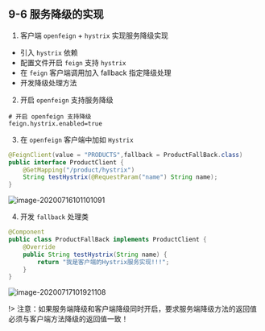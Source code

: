 ## 9-6 服务降级的实现

1. 客户端 `openfeign` + `hystrix` 实现服务降级实现

- 引入 `hystrix` 依赖
- 配置文件开启 `feign` 支持 `hystrix`
- 在 `feign` 客户端调用加入 fallback 指定降级处理
- 开发降级处理方法

2. 开启 `openfeign` 支持服务降级

```properties
# 开启 openfeign 支持降级
feign.hystrix.enabled=true 
```

3. 在 `openfeign` 客户端中加如 `Hystrix`

```java
@FeignClient(value = "PRODUCTS",fallback = ProductFallBack.class)
public interface ProductClient {
    @GetMapping("/product/hystrix")
    String testHystrix(@RequestParam("name") String name);
}
```

![image-20200716101101091](https://tva1.sinaimg.cn/large/008i3skNgy1gvu7y65e6lj31n407odhu.jpg)

4. 开发 `fallback` 处理类

```java
@Component
public class ProductFallBack implements ProductClient {
    @Override
    public String testHystrix(String name) {
        return "我是客户端的Hystrix服务实现!!!";
    }
}
```

![image-20200717101921108](https://tva1.sinaimg.cn/large/008i3skNgy1gvu7y8zzbmj31jk06ogmk.jpg)

!> 注意：如果服务端降级和客户端降级同时开启，要求服务端降级方法的返回值必须与客户端方法降级的返回值一致！
